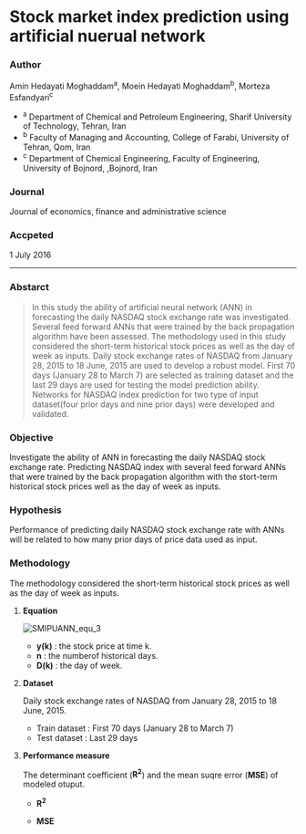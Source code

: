 # Stock market index prediction using artificial nuerual network  
### Author
Amin Hedayati Moghaddam<sup>a</sup>, Moein Hedayati Moghaddam<sup>b</sup>, Morteza Esfandyari<sup>c</sup>  
- <sup>a</sup> Department of Chemical and Petroleum Engineering, Sharif University of Technology, Tehran, Iran
- <sup>b</sup> Faculty of Managing and Accounting, College of Farabi, University of Tehran, Qom, Iran
- <sup>c</sup> Department of Chemical Engineering, Faculty of Engineering, University of Bojnord, ,Bojnord, Iran  

### Journal
Journal of economics, finance and administrative science  
### Accpeted
1 July 2016  

---

### Abstarct
> In this study the ability of artificial neural network (ANN) in forecasting the daily NASDAQ stock exchange
rate was investigated. Several feed forward ANNs that were trained by the back propagation algorithm
have been assessed. The methodology used in this study considered the short-term historical stock prices
as well as the day of week as inputs. Daily stock exchange rates of NASDAQ from January 28, 2015 to
18 June, 2015 are used to develop a robust model. First 70 days (January 28 to March 7) are selected as
training dataset and the last 29 days are used for testing the model prediction ability. 
Networks for NASDAQ index prediction for two type of input dataset(four prior days and nine prior days) were developed
and validated.  

### Objective
Investigate the ability of ANN in forecasting the daily NASDAQ stock exchange rate.
Predicting NASDAQ index with several feed forward ANNs that were trained by the back propagation algorithm 
with the stort-term historical stock prices well as the day of week as inputs.  

### Hypothesis
Performance of predicting daily NASDAQ stock exchange rate with ANNs 
will be related to how many prior days of price data used as input.

### Methodology
The methodology considered the short-term historical stock prices as well as the day of week as inputs.  

1. **Equation**  

    ![SMIPUANN_equ_3](https://github.com/aloefreshjihun/ai_finance_study/blob/master/summary_implementation/stock_market_index_prediction_using_artificial_neural_network/figure/SMIPUANN_equ_3.jpg)   
    - **y(k)** : the stock price at time k.
    - **n** : the numberof historical days.
    - **D(k)** : the day of week.

2. **Dataset**  

    Daily stock exchange rates of NASDAQ from January 28, 2015 to 18 June, 2015.  
    - Train dataset : First 70 days (January 28 to March 7)
    - Test dataset : Last 29 days  
    
3. **Performance measure**  

    The determinant coefficient (**R<sup>2</sup>**) and the mean suqre error (**MSE**) of modeled otuput.  
    - **R<sup>2</sup>**
        
    - **MSE**
        
    










